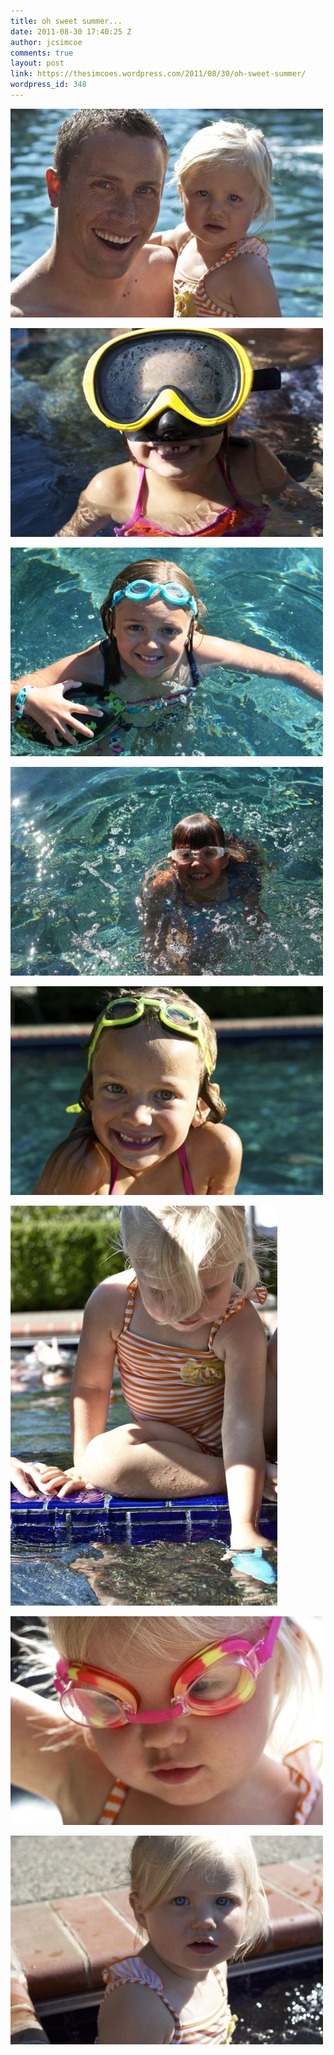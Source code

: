 ```yaml
---
title: oh sweet summer...
date: 2011-08-30 17:40:25 Z
author: jcsimcoe
comments: true
layout: post
link: https://thesimcoes.wordpress.com/2011/08/30/oh-sweet-summer/
wordpress_id: 348
---
```


![](/public/assets/tumblr_lqr4zy7YZQ1qb8l8q.jpg)




![](/public/assets/tumblr_lqr50m7Yrg1qb8l8q.jpg)




![](/public/assets/tumblr_lqr511hpDJ1qb8l8q.jpg)




![](/public/assets/tumblr_lqr51o0c6Z1qb8l8q.jpg)




![](/public/assets/tumblr_lqr51xHtFk1qb8l8q.jpg)




![](/public/assets/tumblr_lqr52dTL1i1qb8l8q.jpg)




![](/public/assets/tumblr_lqr52uvqR51qb8l8q.jpg)




![](/public/assets/tumblr_lqr536UXjj1qb8l8q.jpg)
